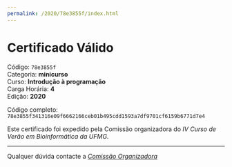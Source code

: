 ```yaml
---
permalink: /2020/78e3855f/index.html
---
```


# Certificado Válido

Código: `78e3855f`<br>
Categoria: **minicurso**<br>
Curso: **Introdução à programação**<br>
Carga Horária: **4**<br>
Edição: **2020**<br>


Código completo: `78e3855f341316e09f6662166ceb01b495cdd1593a7df9701cf6159b6771d7e4`


Este certificado foi expedido pela Comissão organizadora do *IV Curso de Verão em Bioinformática da UFMG*.

----

Qualquer dúvida contacte a [_Comissão Organizadora_](<mailto:cursobioinfoufmg@gmail.com$subject=[Certificados]>)

